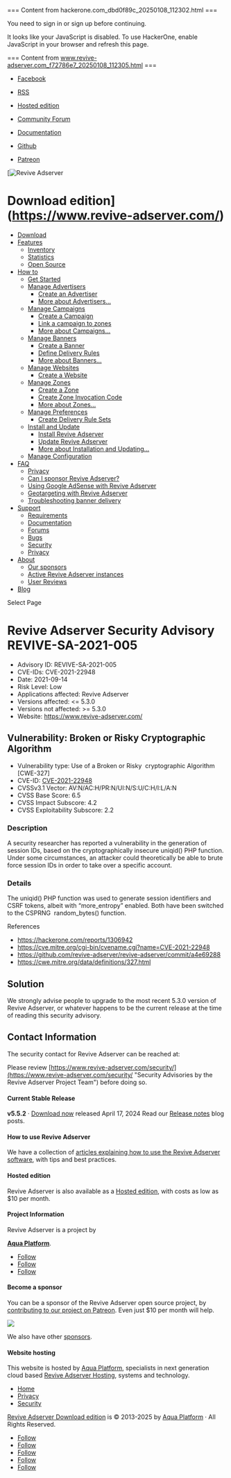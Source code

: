 === Content from hackerone.com_dbd0f89c_20250108_112302.html ===

You need to sign in or sign up before continuing.

It looks like your JavaScript is disabled. To use HackerOne, enable JavaScript in your browser and refresh this page.



=== Content from www.revive-adserver.com_f72786e7_20250108_112305.html ===


* [Facebook](https://www.facebook.com/WeAreReviveAdserver/)
* [RSS](https://www.revive-adserver.com/feed/)

* [Hosted edition](https://www.revive-adserver.net/?utm_source=download_edition&utm_medium=link&utm_campaign=sec_menu "Hosted edition of Revive Adserver – sign up and get started in no time!")
* [Community Forum](https://forum.revive-adserver.com/)
* [Documentation](https://documentation.revive-adserver.com/)
* [Github](https://github.com/revive-adserver/revive-adserver/)
* [Patreon](https://patreon.com/revive_adserver "Sponsor us on Patreon")

[![Revive Adserver](https://www.revive-adserver.com/media/Revive-Adserver-logo.png)
# Download edition](https://www.revive-adserver.com/)

* [Download](https://www.revive-adserver.com/download/ "Download Revive Adserver")
* [Features](https://www.revive-adserver.com/features/ "Features of Revive Adserver")
  + [Inventory](https://www.revive-adserver.com/features/#inventory "Managing inventory")
  + [Statistics](https://www.revive-adserver.com/features/#statistics "Review your Statistics")
  + [Open Source](https://www.revive-adserver.com/features/#open_source "Free, Open Source, Privacy Proof")
* [How to](https://www.revive-adserver.com/how-to/ "How to use Revive Adserver")
  + [Get Started](https://www.revive-adserver.com/how-to/get-started/ "How to Get started with Revive Adserver")
  + [Manage Advertisers](https://www.revive-adserver.com/how-to/manage-advertisers/ "How to Manage Advertisers in Revive Adserver")
    - [Create an Advertiser](https://www.revive-adserver.com/how-to/create-an-advertiser/ "How to Create an Advertiser in Revive Adserver")
    - [More about Advertisers…](https://www.revive-adserver.com/how-to/manage-advertisers/ "How to Manager Advertisers in Revive Adserver")
  + [Manage Campaigns](https://www.revive-adserver.com/how-to/manage-campaigns/ "How to create and manage campaigns in Revive Adserver")
    - [Create a Campaign](https://www.revive-adserver.com/how-to/create-a-campaign/ "How to create a Campaign in Revive Adserver")
    - [Link a campaign to zones](https://www.revive-adserver.com/how-to/link-a-campaign-to-zones/ "How to link a campaign to zones in Revive Adserver")
    - [More about Campaigns…](https://www.revive-adserver.com/how-to/manage-campaigns/)
  + [Manage Banners](https://www.revive-adserver.com/how-to/manage-banners/ "How to manage banners in Revive Adserver")
    - [Create a Banner](https://www.revive-adserver.com/how-to/create-a-banner/ "How to create a banner in Revive Adserver")
    - [Define Delivery Rules](https://www.revive-adserver.com/how-to/define-delivery-rules-for-a-banner/ "How to define Delivery Rules for a Banner in Revive Adserver")
    - [More about Banners…](https://www.revive-adserver.com/how-to/manage-banners/ "More articles about managing banners in Revive Adserver")
  + [Manage Websites](https://www.revive-adserver.com/how-to/manage-websites/ "How to manage websites in Revive Adserver")
    - [Create a Website](https://www.revive-adserver.com/how-to/create-a-website/ "How to Create a Website in Revive Adserver")
  + [Manage Zones](https://www.revive-adserver.com/how-to/manage-zones/ "How to manage Zones in Revive Adserver")
    - [Create a Zone](https://www.revive-adserver.com/how-to/create-a-zone/ "How to create a Zone in Revive Adserver")
    - [Create Zone Invocation Code](https://www.revive-adserver.com/how-to/create-zone-invocation-code/ "How to Create Zone Invocation Code in Revive Adserver")
    - [More about Zones…](https://www.revive-adserver.com/how-to/manage-zones/)
  + [Manage Preferences](https://www.revive-adserver.com/how-to/manage-preferences/ "Manage Preferences in Revive Adserver")
    - [Create Delivery Rule Sets](https://www.revive-adserver.com/how-to/create-delivery-rule-sets/ "Create Delivery Rule Sets in Revive Adserver")
  + [Install and Update](https://www.revive-adserver.com/how-to/install-update/ "Articles about Installing and Updating Revive Adserver")
    - [Install Revive Adserver](https://www.revive-adserver.com/how-to/install/ "How to Install Revive Adserver on your server")
    - [Update Revive Adserver](https://www.revive-adserver.com/how-to/update/ "How to Update Revive Adserver to a new version")
    - [More about Installation and Updating…](https://www.revive-adserver.com/how-to/install-update/ "Articles about Installing and Updating the Revive Adserver software")
  + [Manage Configuration](https://www.revive-adserver.com/how-to/manage-configuration/ "Articles about How to Configure Revive Adserver")
* [FAQ](https://www.revive-adserver.com/faq/ "Frequently asked questions about Revive Adserver")
  + [Privacy](https://www.revive-adserver.com/privacy/ "Revive Adserver software and Privacy")
  + [Can I sponsor Revive Adserver?](https://www.revive-adserver.com/about/our-sponsors/)
  + [Using Google AdSense with Revive Adserver](https://www.revive-adserver.com/faq/using-google-adsense-with-revive-adserver/)
  + [Geotargeting with Revive Adserver](https://www.revive-adserver.com/faq/geotargeting-with-revive-adserver/)
  + [Troubleshooting banner delivery](https://www.revive-adserver.com/faq/troubleshooting-banner-delivery/)
* [Support](https://www.revive-adserver.com/support/ "Support for Revive Adserver")
  + [Requirements](https://www.revive-adserver.com/support/requirements/ "Technical requirements for Revive Adserver")
  + [Documentation](https://documentation.revive-adserver.com/)
  + [Forums](https://forum.revive-adserver.com/ "Revive Adserver Community Forums")
  + [Bugs](https://www.revive-adserver.com/support/bugs/ "Reporting bugs and resolving issues")
  + [Security](https://www.revive-adserver.com/security/ "Security Advisories by the Revive Adserver Project Team")
  + [Privacy](https://www.revive-adserver.com/privacy/ "Revive Adserver software and Privacy")
* [About](https://www.revive-adserver.com/about/ "About Revive Adserver")
  + [Our sponsors](https://www.revive-adserver.com/about/our-sponsors/)
  + [Active Revive Adserver instances](https://www.revive-adserver.com/about/active-revive-adserver-instances/)
  + [User Reviews](https://www.revive-adserver.com/about/user-reviews-about-revive-adserver/ "User Reviews about Revive Adserver")
* [Blog](https://www.revive-adserver.com/blog/ "Revive Adserver blog")

Select Page

# Revive Adserver Security Advisory REVIVE-SA-2021-005

* Advisory ID: REVIVE-SA-2021-005
* CVE-IDs: CVE-2021-22948
* Date: 2021-09-14
* Risk Level: Low
* Applications affected: Revive Adserver
* Versions affected: <= 5.3.0
* Versions not affected: >= 5.3.0
* Website: <https://www.revive-adserver.com/>

## Vulnerability: Broken or Risky Cryptographic Algorithm

* Vulnerability type: Use of a Broken or Risky  cryptographic Algorithm [CWE-327]
* CVE-ID: [CVE-2021-22948](https://cve.mitre.org/cgi-bin/cvename.cgi?name=CVE-2021-22948)
* CVSSv3.1 Vector: AV:N/AC:H/PR:N/UI:N/S:U/C:H/I:L/A:N
* CVSS Base Score: 6.5
* CVSS Impact Subscore: 4.2
* CVSS Exploitability Subscore: 2.2

### Description

A security researcher has reported a vulnerability in the generation of session IDs, based on the cryptographically insecure uniqid() PHP function. Under some circumstances, an attacker could theoretically be able to brute force session IDs in order to take over a specific account.

### Details

The uniqid() PHP function was used to generate session identifiers and CSRF tokens, albeit with “more\_entropy” enabled. Both have been switched to the CSPRNG  random\_bytes() function.

References

* <https://hackerone.com/reports/1306942>
* <https://cve.mitre.org/cgi-bin/cvename.cgi?name=CVE-2021-22948>
* <https://github.com/revive-adserver/revive-adserver/commit/a4e69288>
* <https://cwe.mitre.org/data/definitions/327.html>

## Solution

We strongly advise people to upgrade to the most recent 5.3.0 version of Revive Adserver, or whatever happens to be the current release at the time of reading this security advisory.

## Contact Information

The security contact for Revive Adserver can be reached at: <security AT revive-adserver DOT com>

Please review [https://www.revive-adserver.com/security/](https://www.revive-adserver.com/security/ "Security Advisories by the Revive Adserver Project Team") before doing so.

#### Current Stable Release

**v5.5.2** · [Download now](https://www.revive-adserver.com/download/)
released April 17, 2024
Read our [Release notes](https://www.revive-adserver.com/categories/release-notes/) blog posts.

#### How to use Revive Adserver

We have a collection of [articles explaining how to use the Revive Adserver software](https://www.revive-adserver.com/how-to/ "How to use Revive Adserver"), with tips and best practices.

#### Hosted edition

Revive Adserver is also available as a [Hosted edition](https://www.revive-adserver.net/?utm_source=download_edition&utm_medium=link&utm_campaign=page_footer "Revive Adserver Hosted edition"), with costs as low as $10 per month.

#### Project Information

Revive Adserver is a project by

**[Aqua Platform](http://www.aquaplatform.com/ "Aqua Platform")**.

* [Follow](https://www.linkedin.com/company/reviveadserver/ "Follow on LinkedIn")
* [Follow](https://www.facebook.com/WeAreReviveAdserver/ "Follow on Facebook")
* [Follow](https://www.revive-adserver.com/feed/ "Follow on RSS")
#### Become a sponsor

You can be a sponsor of the Revive Adserver open source project, by [contributing to our project on Patreon](https://www.patreon.com/revive_adserver). Even just $10 per month will help.

[![](https://www.revive-adserver.com/media/become_a_patron_button.png)](https://www.patreon.com/revive_adserver)

We also have other [sponsors](https://www.revive-adserver.com/about/our-sponsors/ "A list of companies and individuals who have sponsored our project").

#### Website hosting

This website is hosted by [Aqua Platform](https://www.aquaplatform.com/), specialists in next generation cloud based [Revive Adserver Hosting](https://www.aquaplatform.com/revive-adserver-hosting/), systems and technology.

* [Home](https://www.revive-adserver.com/)
* [Privacy](https://www.revive-adserver.com/privacy/ "Privacy and Revive Adserver")
* [Security](https://www.revive-adserver.com/security/)

[Revive Adserver Download edition](https://www.revive-adserver.com/) is © 2013-2025 by [Aqua Platform](https://www.aquaplatform.com/) · All Rights Reserved.

* [Follow](https://github.com/revive-adserver/revive-adserver/ "Follow on GitHub")
* [Follow](https://www.patreon.com/revive_adserver "Follow on Patreon")
* [Follow](https://www.linkedin.com/company/reviveadserver/ "Follow on LinkedIn")
* [Follow](https://www.facebook.com/WeAreReviveAdserver/ "Follow on Facebook")
* [Follow](https://www.revive-adserver.com/feed/ "Follow on RSS")


